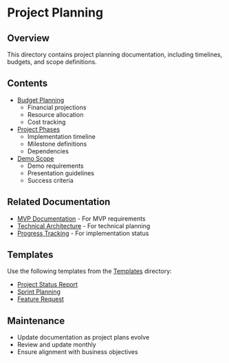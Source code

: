 # Project Planning

## Overview
This directory contains project planning documentation, including timelines, budgets, and scope definitions.

## Contents
- [Budget Planning](budgetPlanning.md)
  - Financial projections
  - Resource allocation
  - Cost tracking
- [Project Phases](projectPhases.md)
  - Implementation timeline
  - Milestone definitions
  - Dependencies
- [Demo Scope](demoScope.md)
  - Demo requirements
  - Presentation guidelines
  - Success criteria

## Related Documentation
- [MVP Documentation](../mvp/README.md) - For MVP requirements
- [Technical Architecture](../../technical/architecture/README.md) - For technical planning
- [Progress Tracking](../tracking/README.md) - For implementation status

## Templates
Use the following templates from the [Templates](../../../templates/project/) directory:
- [Project Status Report](../../../templates/project/status-report.md)
- [Sprint Planning](../../../templates/project/sprint-planning.md)
- [Feature Request](../../../templates/project/feature-request.md)

## Maintenance
- Update documentation as project plans evolve
- Review and update monthly
- Ensure alignment with business objectives 
